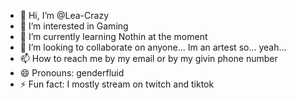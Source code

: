 - 👋 Hi, I’m @Lea-Crazy
- 👀 I’m interested in Gaming 
- 🌱 I’m currently learning Nothin at the moment
- 💞️ I’m looking to collaborate on anyone... Im an artest so... yeah...
- 📫 How to reach me by my email or by my givin phone number
- 😄 Pronouns: genderfluid
- ⚡ Fun fact: I mostly stream on twitch and tiktok
<!---
Lea-Crazy/Lea-Crazy is a ✨ special ✨ repository because its `README.md` (this file) appears on your GitHub profile.
You can click the Preview link to take a look at your changes.
--->
